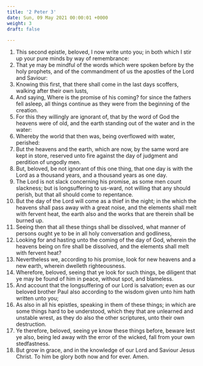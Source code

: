```yaml
---
title: '2 Peter 3'
date: Sun, 09 May 2021 00:00:01 +0000
weight: 3
draft: false
  
---
```


1. This second epistle, beloved, I now write unto you; in both which I stir up your pure minds by way of remembrance:
2. That ye may be mindful of the words which were spoken before by the holy prophets, and of the commandment of us the apostles of the Lord and Saviour:
3. Knowing this first, that there shall come in the last days scoffers, walking after their own lusts,
4. And saying, Where is the promise of his coming? for since the fathers fell asleep, all things continue as they were from the beginning of the creation.
5. For this they willingly are ignorant of, that by the word of God the heavens were of old, and the earth standing out of the water and in the water:
6. Whereby the world that then was, being overflowed with water, perished:
7. But the heavens and the earth, which are now, by the same word are kept in store, reserved unto fire against the day of judgment and perdition of ungodly men.
8. But, beloved, be not ignorant of this one thing, that one day is with the Lord as a thousand years, and a thousand years as one day.
9. The Lord is not slack concerning his promise, as some men count slackness; but is longsuffering to us-ward, not willing that any should perish, but that all should come to repentance.
10. But the day of the Lord will come as a thief in the night; in the which the heavens shall pass away with a great noise, and the elements shall melt with fervent heat, the earth also and the works that are therein shall be burned up.
11. Seeing then that all these things shall be dissolved, what manner of persons ought ye to be in all holy conversation and godliness,
12. Looking for and hasting unto the coming of the day of God, wherein the heavens being on fire shall be dissolved, and the elements shall melt with fervent heat?
13. Nevertheless we, according to his promise, look for new heavens and a new earth, wherein dwelleth righteousness.
14. Wherefore, beloved, seeing that ye look for such things, be diligent that ye may be found of him in peace, without spot, and blameless.
15. And account that the longsuffering of our Lord is salvation; even as our beloved brother Paul also according to the wisdom given unto him hath written unto you;
16. As also in all his epistles, speaking in them of these things; in which are some things hard to be understood, which they that are unlearned and unstable wrest, as they do also the other scriptures, unto their own destruction.
17. Ye therefore, beloved, seeing ye know these things before, beware lest ye also, being led away with the error of the wicked, fall from your own stedfastness.
18. But grow in grace, and in the knowledge of our Lord and Saviour Jesus Christ. To him be glory both now and for ever. Amen.
